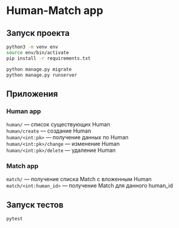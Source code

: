 # Human-Match app

## Запуск проекта
```bash
python3 -m venv env
source env/bin/activate
pip install -r requirements.txt

python manage.py migrate
python manage.py runserver
```

## Приложения

### Human app
`human/` — список существующих Human  
`human/create` — создание Human  
`human/<int:pk>` — получение данных по Human  
`human/<int:pk>/change` — изменение Human  
`human/<int:pk>/delete` — удаление Human  


### Match app
`match/` — получение списка Match c вложенным Human  
`match/<int:human_id>` — получение Match для данного human_id  


## Запуск тестов

```bash
pytest
```
